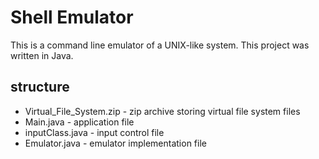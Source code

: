 # Shell Emulator

This is a command line emulator of a UNIX-like system. This project was written in Java.

## structure

* Virtual_File_System.zip - zip archive storing virtual file system files
* Main.java - application file
* inputClass.java - input control file
* Emulator.java - emulator implementation file